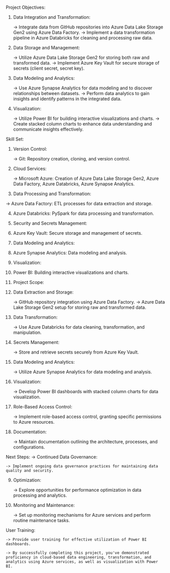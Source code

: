 Project Objectives:

1. Data Integration and Transformation:

     -> Integrate data from GitHub repositories into Azure Data Lake Storage Gen2 using Azure Data Factory.
     -> Implement a data transformation pipeline in Azure Databricks for cleaning and processing raw data.

2. Data Storage and Management:

    -> Utilize Azure Data Lake Storage Gen2 for storing both raw and transformed data.
    -> Implement Azure Key Vault for secure storage of secrets (client secret, secret key).

3. Data Modeling and Analytics:

    -> Use Azure Synapse Analytics for data modeling and to discover relationships between datasets.
    -> Perform data analytics to gain insights and identify patterns in the integrated data.

4. Visualization:

    -> Utilize Power BI for building interactive visualizations and charts.
    -> Create stacked column charts to enhance data understanding and communicate insights effectively.


Skill Set:

1. Version Control:

   -> Git: Repository creation, cloning, and version control.

2. Cloud Services:

   -> Microsoft Azure: Creation of Azure Data Lake Storage Gen2, Azure Data Factory, Azure Databricks, Azure Synapse Analytics.

3. Data Processing and Transformation:

  -> Azure Data Factory: ETL processes for data extraction and storage.

4. Azure Databricks: PySpark for data processing and transformation.

5. Security and Secrets Management:

6. Azure Key Vault: Secure storage and management of secrets.



5. Data Modeling and Analytics:

1. Azure Synapse Analytics: Data modeling and analysis.


6. Visualization:

1. Power BI: Building interactive visualizations and charts.


7. Project Scope:

1. Data Extraction and Storage:

    -> GitHub repository integration using Azure Data Factory.
    -> Azure Data Lake Storage Gen2 setup for storing raw and transformed data.

2. Data Transformation:

    -> Use Azure Databricks for data cleaning, transformation, and manipulation.

3. Secrets Management:

    -> Store and retrieve secrets securely from Azure Key Vault.

4. Data Modeling and Analytics:

    -> Utilize Azure Synapse Analytics for data modeling and analysis.

5. Visualization:

    -> Develop Power BI dashboards with stacked column charts for data visualization.

6. Role-Based Access Control:

    -> Implement role-based access control, granting specific permissions to Azure resources.


8. Documentation:

    -> Maintain documentation outlining the architecture, processes, and configurations.


Next Steps:
    -> Continued Data Governance:

    -> Implement ongoing data governance practices for maintaining data quality and security.

9. Optimization:

    -> Explore opportunities for performance optimization in data processing and analytics.

10. Monitoring and Maintenance:

    -> Set up monitoring mechanisms for Azure services and perform routine maintenance tasks.

User Training:

    -> Provide user training for effective utilization of Power BI dashboards.

    -> By successfully completing this project, you've demonstrated proficiency in cloud-based data engineering, transformation, and analytics using Azure services, as well as visualization with Power BI.

